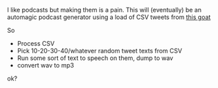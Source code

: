I like podcasts but making them is a pain. This will (eventually) be an automagic podcast generator using a load of CSV tweets from [this goat](http://twitter.com/adr_ebooks)

So

* Process CSV
* Pick 10-20-30-40/whatever random tweet texts from CSV
* Run some sort of text to speech on them, dump to wav
* convert wav to mp3

ok?
